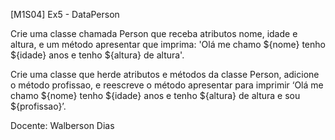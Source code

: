 [M1S04] Ex5 - DataPerson

Crie uma classe chamada Person que receba atributos nome, idade e altura, e um método apresentar que imprima: 'Olá me chamo ${nome} tenho ${idade} anos e tenho ${altura} de altura'.

Crie uma classe que herde atributos e métodos da classe Person, adicione o método profissao, e reescreve o método apresentar para imprimir ‘Olá me chamo ${nome} tenho ${idade} anos e tenho ${altura} de altura e sou ${profissao}’.

Docente: Walberson Dias